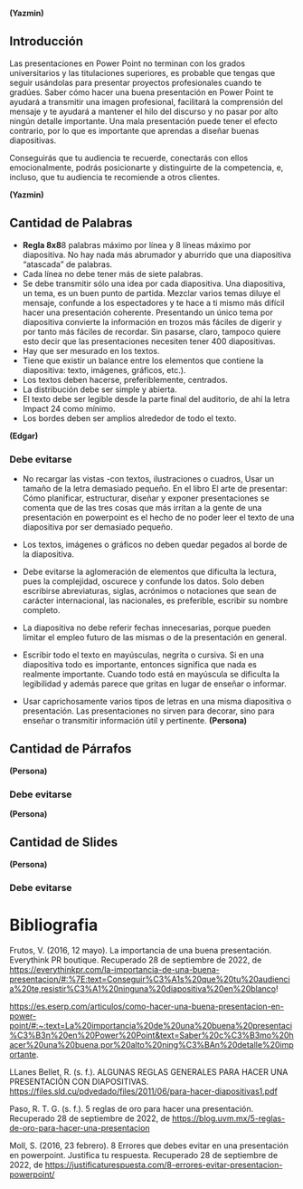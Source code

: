 **(Yazmin)**
## Introducción
Las presentaciones en Power Point no terminan con los grados universitarios y las titulaciones superiores, es probable que tengas que seguir usándolas para presentar proyectos profesionales cuando te gradúes. Saber cómo hacer una buena presentación en Power Point te ayudará a transmitir una imagen profesional, facilitará la comprensión del mensaje y te ayudará a mantener el hilo del discurso y no pasar por alto ningún detalle importante. Una mala presentación puede tener el efecto contrario, por lo que es importante que aprendas a diseñar buenas diapositivas.

Conseguirás que tu audiencia te recuerde, conectarás con ellos emocionalmente, podrás posicionarte y distinguirte de la competencia, e, incluso, que tu audiencia te recomiende a otros clientes.

**(Yazmin)**
## Cantidad de Palabras

  - **Regla 8x8**8 palabras máximo por línea y 8 líneas máximo por diapositiva. No hay nada más abrumador y aburrido que una diapositiva “atascada” de palabras.
  - Cada línea no debe tener más de siete palabras.
  - Se debe transmitir sólo una idea por cada diapositiva. Una diapositiva, un tema, es un buen punto de partida. Mezclar varios temas diluye el mensaje, confunde a los espectadores y te hace a ti mismo más difícil hacer una presentación coherente. Presentando un único tema por diapositiva convierte la información en trozos más fáciles de digerir y por tanto más fáciles de recordar. Sin pasarse, claro, tampoco quiere esto decir que las presentaciones necesiten tener 400 diapositivas.
  - Hay que ser mesurado en los textos.
  - Tiene que existir un balance entre los elementos que contiene la diapositiva: texto, imágenes, gráficos, etc.). 
  - Los textos deben hacerse, preferiblemente, centrados.
  - La distribución debe ser simple y abierta.
  - El texto debe ser legible desde la parte final del auditorio, de ahí la letra Impact 24 como mínimo.
  - Los bordes deben ser amplios alrededor de todo el texto.

**(Edgar)**
### Debe evitarse 
  - No recargar las vistas -con textos, ilustraciones o cuadros,
  Usar un tamaño de la letra demasiado pequeño. En el libro El arte de presentar: Cómo planificar, estructurar, diseñar y exponer presentaciones se comenta que de las tres cosas que más irritan a la gente de una presentación en powerpoint es el hecho de no poder leer el texto de una diapositiva por ser demasiado pequeño.
  
  - Los textos, imágenes o gráficos no deben quedar pegados al borde de la diapositiva.
  - Debe evitarse la aglomeración de elementos que dificulta la lectura, pues la complejidad, oscurece y confunde los datos. Solo deben escribirse abreviaturas, siglas, acrónimos o notaciones que sean de carácter internacional, las nacionales, es preferible, escribir su nombre completo.
  - La diapositiva no debe referir fechas innecesarias, porque pueden limitar el empleo futuro de las mismas o de la presentación en general.
  - Escribir todo el texto en mayúsculas, negrita o cursiva. Si en una diapositiva todo es importante, entonces significa que nada es realmente importante. Cuando todo está en mayúscula se dificulta la legibilidad y además parece que gritas en lugar de enseñar o informar.
  - Usar caprichosamente varios tipos de letras en una misma diapositiva o presentación. Las presentaciones no sirven para decorar, sino para enseñar o transmitir información útil y pertinente.
**(Persona)**
## Cantidad de Párrafos

**(Persona)**
### Debe evitarse 

**(Persona)**
## Cantidad de Slides

**(Persona)**
### Debe evitarse 

# Bibliografia 
Frutos, V. (2016, 12 mayo). La importancia de una buena presentación. Everythink PR boutique. Recuperado 28 de septiembre de 2022, de https://everythinkpr.com/la-importancia-de-una-buena-presentacion/#:%7E:text=Conseguir%C3%A1s%20que%20tu%20audiencia%20te,resistir%C3%A1%20ninguna%20diapositiva%20en%20blanco! 

https://es.eserp.com/articulos/como-hacer-una-buena-presentacion-en-power-point/#:~:text=La%20importancia%20de%20una%20buena%20presentaci%C3%B3n%20en%20Power%20Point&text=Saber%20c%C3%B3mo%20hacer%20una%20buena,por%20alto%20ning%C3%BAn%20detalle%20importante.

LLanes Bellet, R. (s. f.). ALGUNAS REGLAS GENERALES PARA HACER UNA PRESENTACIÓN CON DIAPOSITIVAS. https://files.sld.cu/pdvedado/files/2011/06/para-hacer-diapositivas1.pdf

Paso, R. T. G. (s. f.). 5 reglas de oro para hacer una presentación. Recuperado 28 de septiembre de 2022, de https://blog.uvm.mx/5-reglas-de-oro-para-hacer-una-presentacion

Moll, S. (2016, 23 febrero). 8 Errores que debes evitar en una presentación en powerpoint. Justifica tu respuesta. Recuperado 28 de septiembre de 2022, de https://justificaturespuesta.com/8-errores-evitar-presentacion-powerpoint/
